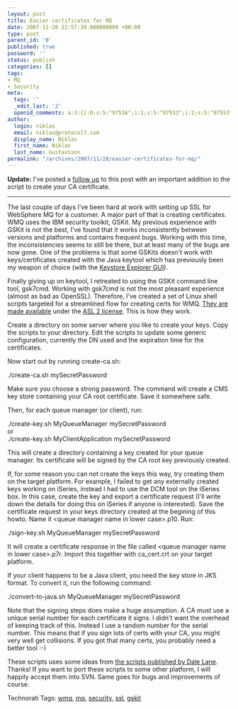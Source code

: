 ```yaml
---
layout: post
title: Easier certificates for MQ
date: 2007-11-28 22:57:39.000000000 +00:00
type: post
parent_id: '0'
published: true
password: ''
status: publish
categories: []
tags:
- MQ
- Security
meta:
  tags: ''
  _edit_last: '2'
  openid_comments: a:3:{i:0;s:5:"97516";i:1;s:5:"97533";i:2;s:5:"97553";}
author:
  login: niklas
  email: niklas@protocol7.com
  display_name: Niklas
  first_name: Niklas
  last_name: Gustavsson
permalink: "/archives/2007/11/28/easier-certificates-for-mq/"
---
```

 **Update:** I've posted a [follow up](http://protocol7.com/archives/2008/06/29/basic-constraints-on-websphere-mq-ca-certificate/) to this post with an important addition to the script to create your CA certificate.

* * *

The last couple of days I've been hard at work with setting up SSL for WebSphere MQ for a customer. A major part of that is creating certificates. WMQ uses the IBM security toolkit, GSKit. My previous experience with GSKit is not the best, I've found that it works inconsistently between versions and platforms and contains frequent bugs. Working with this time, the inconsistencies seems to still be there, but at least many of the bugs are now gone. One of the problems is that some GSKits doesn't work with keys/certificates created with the Java keytool which has previously been my weapon of choice (with the [Keystore Explorer GUI](http://www.lazgosoftware.com/kse/)).

Finally giving up on keytool, I retreated to using the GSKit command line tool, gsk7cmd. Working with gsk7cmd is not the most pleasant experience (almost as bad as OpenSSL). Therefore, I've created a set of Linux shell scripts targeted for a streamlined flow for creating certs for WMQ. [They are made available](http://wmq-util.googlecode.com/svn/ssl-scripts/) under the [ASL 2 license](http://www.apache.org/licenses/LICENSE-2.0.html). This is how they work.

Create a directory on some server where you like to create your keys. Copy the scripts to your directory. Edit the scripts to update some generic configuration, currently the DN used and the expiration time for the certificates.

Now start out by running create-ca.sh:

./create-ca.sh mySecretPassword

Make sure you choose a strong password. The command will create a CMS key store containing your CA root certificate. Save it somewhere safe.

Then, for each queue manager (or client), run:

./create-key.sh MyQueueManager mySecretPassword  
or  
./create-key.sh MyClientApplication mySecretPassword

This will create a directory containing a key created for your queue manager. Its certificate will be signed by the CA root key previously created.

If, for some reason you can not create the keys this way, try creating them on the target platform. For example, I failed to get any externally created keys working on iSeries, instead I had to use the DCM tool on the iSeries box. In this case, create the key and export a certificate request (I'll write down the details for doing this on iSeries if anyone is interested). Save the certificate request in your keys directory created at the begining of this howto. Name it \<queue manager name in lower case\>.p10. Run:

./sign-key.sh MyQueueManager mySecretPassword

It will create a certificate response in the file called \<queue manager name in lower case\>.p7r. Import this together with ca\_cert.crt on your target platform.

If your client happens to be a Java client, you need the key store in JKS format. To convert it, run the following command:

./convert-to-java.sh MyQueueManager mySecretPassword

Note that the signing steps does make a huge assumption. A CA must use a unique serial number for each certificate it signs. I didn't want the overhead of keeping track of this. Instead I use a random number for the serial number. This means that if you sign lots of certs with your CA, you might very well get collisions. If you got that many certs, you probably need a better tool :-)

These scripts uses some ideas from [the scripts published by Dale Lane](http://hursleyonwmq.wordpress.com/2007/02/05/an-introduction-to-ssl-configuration/). Thanks! If you want to port these scripts to some other platform, I will happily accept them into SVN. Same goes for bugs and improvements of course.

Technorati Tags: [wmq](http://technorati.com/tag/wmq), [mq](http://technorati.com/tag/mq), [security](http://technorati.com/tag/security), [ssl](http://technorati.com/tag/ssl), [gskit](http://technorati.com/tag/gskit)

